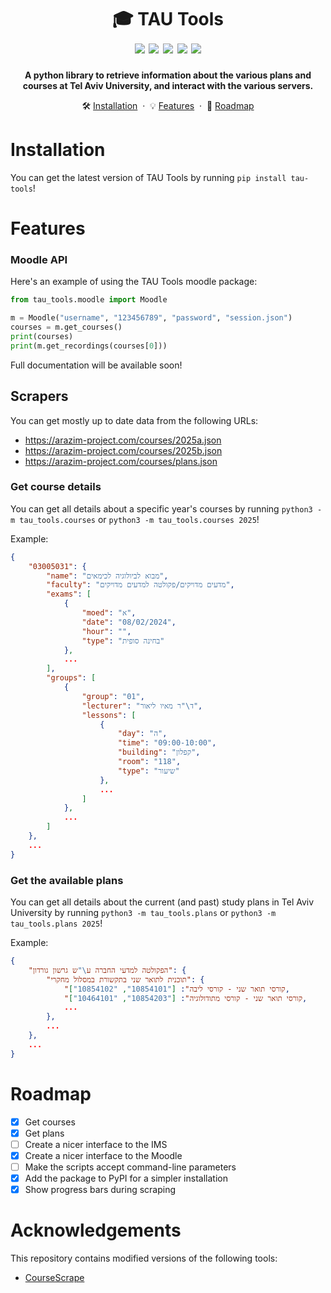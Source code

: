 <h1 align="center">
    🎓 TAU Tools
    <br />
    <img src="https://img.shields.io/badge/updated-2024-purple.svg">
    <img src="https://img.shields.io/pypi/v/tau-tools">
    <img src="https://img.shields.io/badge/license-MIT-blue.svg">
    <img src="https://img.shields.io/badge/PRs-welcome-brightgreen.svg">
    <img src="https://img.shields.io/badge/tau-unofficial-red.svg">
</h1>

<p align="center">
    <b>A python library to retrieve information about the various plans and courses at Tel Aviv University, and interact with the various servers.</b>
</p>

<p align="center">
    🛠️ <a href="#installation">Installation</a>
    &nbsp;&middot&nbsp;
    💡 <a href="#features">Features</a>
    &nbsp;&middot&nbsp;
    🚗 <a href="#roadmap">Roadmap</a>
</p>

# Installation

You can get the latest version of TAU Tools by running `pip install tau-tools`!

# Features

### Moodle API

Here's an example of using the TAU Tools moodle package:

```python
from tau_tools.moodle import Moodle

m = Moodle("username", "123456789", "password", "session.json")
courses = m.get_courses()
print(courses)
print(m.get_recordings(courses[0]))
```

Full documentation will be available soon!

## Scrapers

You can get mostly up to date data from the following URLs:

-   https://arazim-project.com/courses/2025a.json
-   https://arazim-project.com/courses/2025b.json
-   https://arazim-project.com/courses/plans.json

### Get course details

You can get all details about a specific year's courses by running `python3 -m tau_tools.courses` or `python3 -m tau_tools.courses 2025`!

Example:

```json
{
    "03005031": {
        "name": "מבוא לביולוגיה לכימאים",
        "faculty": "מדעים מדויקים/פקולטה למדעים מדויקים",
        "exams": [
            {
                "moed": "א",
                "date": "08/02/2024",
                "hour": "",
                "type": "בחינה סופית"
            },
            ...
        ],
        "groups": [
            {
                "group": "01",
                "lecturer": "ד\"ר מאיו ליאור",
                "lessons": [
                    {
                        "day": "ה",
                        "time": "09:00-10:00",
                        "building": "קפלון",
                        "room": "118",
                        "type": "שיעור"
                    },
                    ...
                ]
            },
            ...
        ]
    },
    ...
}
```

### Get the available plans

You can get all details about the current (and past) study plans in Tel Aviv University by running `python3 -m tau_tools.plans` or `python3 -m tau_tools.plans 2025`!

Example:

```json
{
    "הפקולטה למדעי החברה ע\"ש גרשון גורדון": {
        "תוכנית לתואר שני בתקשורת במסלול מחקרי": {
            "קורסי תואר שני - קורסי ליבה": ["10854101", "10854102"],
            "קורסי תואר שני - קורסי מתודולוגיה": ["10854203", "10464101"],
            ...
        },
        ...
    },
    ...
}
```

# Roadmap

-   [x] Get courses
-   [x] Get plans
-   [ ] Create a nicer interface to the IMS
-   [x] Create a nicer interface to the Moodle
-   [ ] Make the scripts accept command-line parameters
-   [x] Add the package to PyPI for a simpler installation
-   [x] Show progress bars during scraping

# Acknowledgements

This repository contains modified versions of the following tools:

-   [CourseScrape](https://github.com/TAUHacks/CourseScrape)
